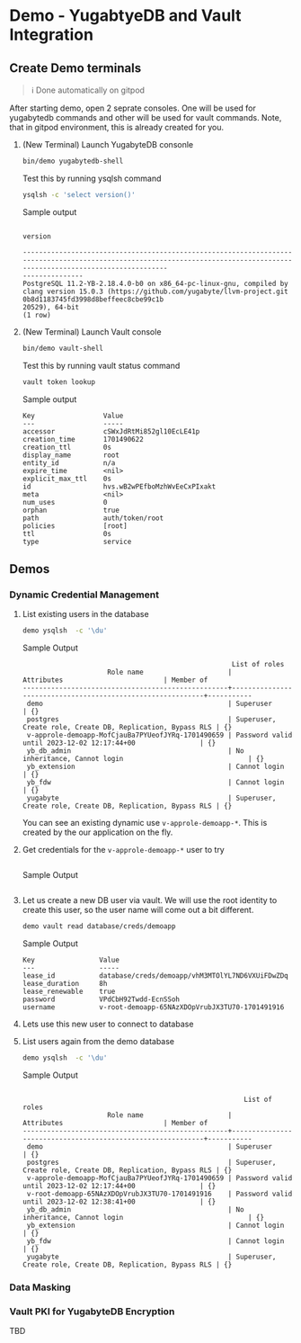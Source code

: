 # Demo - YugabtyeDB and Vault Integration

## Create Demo terminals

> ℹ️ Done automatically on gitpod



After starting demo, open 2 seprate consoles. One will be used for yugabytedb commands and other will be used for vault commands. Note, that in gitpod environment, this is already created for you.


1. (New Terminal) Launch YugabyteDB consonle

    ```bash
    bin/demo yugabytedb-shell
    ```

    Test this by running ysqlsh command

    ```bash
    ysqlsh -c 'select version()'
    ```

    Sample output
    
    ```
                                                                                            version                                                                          
                
    --------------------------------------------------------------------------------------------------------------------------------------------------------------------------
    ---------------
    PostgreSQL 11.2-YB-2.18.4.0-b0 on x86_64-pc-linux-gnu, compiled by clang version 15.0.3 (https://github.com/yugabyte/llvm-project.git 0b8d1183745fd3998d8beffeec8cbe99c1b
    20529), 64-bit
    (1 row)

    ```
1. (New Terminal) Launch Vault console

    ```bash
    bin/demo vault-shell
    ```

    Test this by running vault status command

    ```bash
    vault token lookup
    ```

    Sample output 

    ```
    Key                 Value
    ---                 -----
    accessor            cSWxJdRtMi852gl10EcLE41p
    creation_time       1701490622
    creation_ttl        0s
    display_name        root
    entity_id           n/a
    expire_time         <nil>
    explicit_max_ttl    0s
    id                  hvs.wB2wPEfboMzhWvEeCxPIxakt
    meta                <nil>
    num_uses            0
    orphan              true
    path                auth/token/root
    policies            [root]
    ttl                 0s
    type                service
    ```


## Demos

### Dynamic Credential Management

1. List existing users in the database

    ```bash
    demo ysqlsh  -c '\du'
    ```

    Sample Output

    ```
                                                        List of roles
                         Role name                     |                         Attributes                         | Member of 
    ---------------------------------------------------+------------------------------------------------------------+-----------
     demo                                              | Superuser                                                  | {}
     postgres                                          | Superuser, Create role, Create DB, Replication, Bypass RLS | {}
     v-approle-demoapp-MofCjauBa7PYUeofJYRq-1701490659 | Password valid until 2023-12-02 12:17:44+00                | {}
     yb_db_admin                                       | No inheritance, Cannot login                               | {}
     yb_extension                                      | Cannot login                                               | {}
     yb_fdw                                            | Cannot login                                               | {}
     yugabyte                                          | Superuser, Create role, Create DB, Replication, Bypass RLS | {}
    ```

    You can see an existing dynamic use `v-approle-demoapp-*`. This is created by the our application on the fly. 

1. Get credentials for the `v-approle-demoapp-*` user to try

    ```bash
    ```
    
    Sample Output
    
    ```
    ```
    
    </details>

1. Let us create a new DB user via vault. We will use the root identity to create this user, so the user name will come out a bit different.

    ```bash
    demo vault read database/creds/demoapp    
    ```
    
    Sample Output

    ```
    Key                Value
    ---                -----
    lease_id           database/creds/demoapp/vhM3MTOlYL7ND6VXUiFDwZDq
    lease_duration     8h
    lease_renewable    true
    password           VPdCbH92Twdd-EcnSSoh
    username           v-root-demoapp-65NAzXDOpVrubJX3TU70-1701491916    
    ```
    </summary>

1. Lets use this new user to connect to database



1. List users again from the demo database 

    ```bash
    demo ysqlsh  -c '\du'
    ```
    
    Sample Output    
    
    ```
    
                                                           List of roles
                         Role name                     |                         Attributes                         | Member of 
    ---------------------------------------------------+------------------------------------------------------------+-----------
     demo                                              | Superuser                                                  | {}
     postgres                                          | Superuser, Create role, Create DB, Replication, Bypass RLS | {}
     v-approle-demoapp-MofCjauBa7PYUeofJYRq-1701490659 | Password valid until 2023-12-02 12:17:44+00                | {}
     v-root-demoapp-65NAzXDOpVrubJX3TU70-1701491916    | Password valid until 2023-12-02 12:38:41+00                | {}
     yb_db_admin                                       | No inheritance, Cannot login                               | {}
     yb_extension                                      | Cannot login                                               | {}
     yb_fdw                                            | Cannot login                                               | {}
     yugabyte                                          | Superuser, Create role, Create DB, Replication, Bypass RLS | {}
    ```

    </details>


### Data Masking

### Vault PKI for YugabyteDB Encryption

TBD